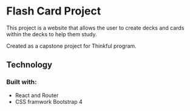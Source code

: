 # Flash Card Project

This project is a website that allows the user to create decks and cards within the decks to help them study.

Created as a capstone project for Thinkful program.

## Technology
### Built with: 
  - React and Router
  - CSS framwork Bootstrap 4
